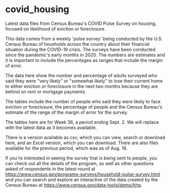 # covid_housing

Latest data files from Census Bureau's COVID Pulse Survey on housing, focused on likelihood of eviction or foreclosure. 

This data comes from a weekly 'pulse survey' being conducted by the U.S. Census Bureau of housholds across the country about their financial situation during the COVID-19 crisis. The surveys have been conducted since the pandemic's early months in 2020. The numbers are estimates and it is important to include the percentages as ranges that include the margin of error.

The data here show the number and percentage of adults surveyed who said they were "very likely" or "somewhat likely" to lose their current home to either eviction or foreclosure in the next two months because they are behind on rent or mortgage payments.

The tables include the number of people who said they were likely to face eviction or foreclosure, the percentage of people and the Census Bureau's estimate of the range of the margin of error for the survey.

The tables here are for Week 36, a period ending Sept. 2. We will replace with the latest data as it becomes available.

There is a version available as csv, which you can view, search or download here, and an Excel version, which you can download. There are also files available for the previous period, which was as of Aug. 16.

If you're interested in seeing the survey that is being sent to people, you can check out all the details of the program, as well as other questions asked of respondents in the latest round at https://www.census.gov/programs-surveys/household-pulse-survey.html and you can search and explore an interactive of the data created by the Census Bureau at https://www.census.gov/data-tools/demo/hhp.
